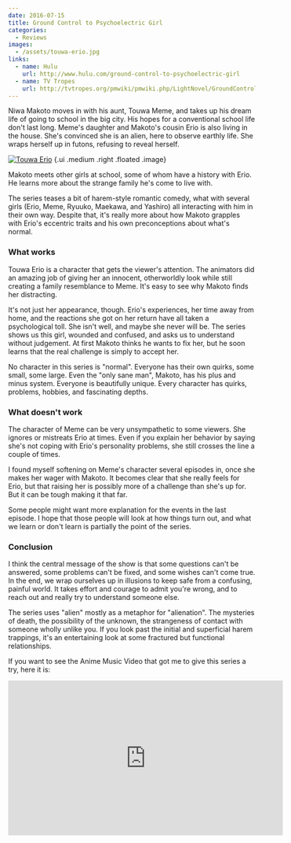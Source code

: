 ```yaml
---
date: 2016-07-15
title: Ground Control to Psychoelectric Girl
categories:
  - Reviews
images:
  - /assets/touwa-erio.jpg
links:
  - name: Hulu
    url: http://www.hulu.com/ground-control-to-psychoelectric-girl
  - name: TV Tropes
    url: http://tvtropes.org/pmwiki/pmwiki.php/LightNovel/GroundControlToPsychoelectricGirl
---
```


Niwa Makoto moves in with his aunt, Touwa Meme,
and takes up his dream life of going to school in the big city.
His hopes for a conventional school life don't last long.
Meme's daughter and Makoto's cousin Erio is also living in the house.
She's convinced she is an alien, here to observe earthly life.
She wraps herself up in futons, refusing to reveal herself.

<!-- more -->

[![Touwa Erio](/assets/review/touwa-erio.jpg)](/assets/review/touwa-erio-full.jpg) {.ui .medium .right .floated .image}

Makoto meets other girls at school,
some of whom have a history with Erio.
He learns more about the strange family he's come to live with.

The series teases a bit of harem-style romantic comedy,
what with several girls (Erio, Meme, Ryuuko, Maekawa, and Yashiro)
all interacting with him in their own way.
Despite that, it's really more about how Makoto grapples
with Erio's eccentric traits and his own preconceptions about what's normal.

### What works

Touwa Erio is a character that gets the viewer's attention.
The animators did an amazing job of giving her an innocent,
otherworldly look while still creating a family resemblance to Meme.
It's easy to see why Makoto finds her distracting.

It's not just her appearance, though.
Erio's experiences, her time away from home,
and the reactions she got on her return have all taken a psychological toll.
She isn't well, and maybe she never will be.
The series shows us this girl, wounded and confused,
and asks us to understand without judgement.
At first Makoto thinks he wants to fix her,
but he soon learns that the real challenge is simply to accept her.

No character in this series is "normal".
Everyone has their own quirks, some small, some large.
Even the "only sane man", Makoto, has his plus and minus system.
Everyone is beautifully unique.
Every character has quirks, problems, hobbies, and fascinating depths.

### What doesn't work

The character of Meme can be very unsympathetic to some viewers.
She ignores or mistreats Erio at times.
Even if you explain her behavior by saying she's not coping
with Erio's personality problems, she still crosses the line a couple of times.

I found myself softening on Meme's character several episodes in,
once she makes her wager with Makoto.
It becomes clear that she really feels for Erio,
but that raising her is possibly more of a challenge than she's up for.
But it can be tough making it that far.

Some people might want more explanation for the events in the last episode.
I hope that those people will look at how things turn out,
and what we learn or don't learn is partially the point of the series.

### Conclusion

I think the central message of the show is that
some questions can't be answered,
some problems can't be fixed,
and some wishes can't come true.
In the end, we wrap ourselves up in illusions to keep safe from
a confusing, painful world.
It takes effort and courage to admit you're wrong,
and to reach out and really try to understand someone else.

The series uses "alien" mostly as a metaphor for "alienation".
The mysteries of death, the possibility of the unknown,
the strangeness of contact with someone wholly unlike you.
If you look past the initial and superficial harem trappings,
it's an entertaining look at some fractured but functional relationships.

If you want to see the Anime Music Video
that got me to give this series a try, here it is:

<iframe width="560" height="315" src="https://www.youtube.com/embed/hcH9bdMYeV8" frameborder="0" allowfullscreen></iframe>
